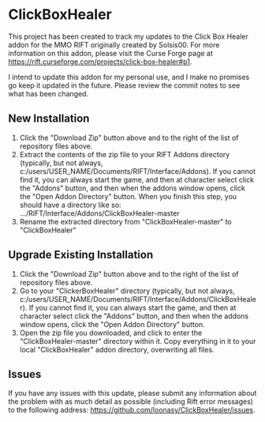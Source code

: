 # ClickBoxHealer

This project has been created to track my updates to the Click Box Healer addon for the MMO RIFT originally created by Solsis00.  For more information on this addon, please visit the Curse Forge page at https://rift.curseforge.com/projects/click-box-healer#p1.

I intend to update this addon for my personal use, and I make no promises go keep it updated in the future.  Please review the commit notes to see what has been changed.

## New Installation

1. Click the "Download Zip" button above and to the right of the list of repository files above.
2. Extract the contents of the zip file to your RIFT Addons directory (typically, but not always, c:/users/USER_NAME/Documents/RIFT/Interface/Addons). If you cannot find it, you can always start the game, and then at character select click the "Addons" button, and then when the addons window opens, click the "Open Addon Directory" button. When you finish this step, you should have a directory like so: .../RIFT/Interface/Addons/ClickBoxHealer-master
3. Rename the extracted directory from "ClickBoxHealer-master" to "ClickBoxHealer"

## Upgrade Existing Installation

1. Click the "Download Zip" button above and to the right of the list of repository files above.
2. Go to your "ClickerBoxHealer" directory (typically, but not always, c:/users/USER_NAME/Documents/RIFT/Interface/Addons/ClickBoxHealer). If you cannot find it, you can always start the game, and then at character select click the "Addons" button, and then when the addons window opens, click the "Open Addon Directory" button.
3. Open the zip file you downloaded, and click to enter the "ClickBoxHealer-master" directory within it. Copy everything in it to your local "ClickBoxHealer" addon directory, overwriting all files.

## Issues

If you have any issues with this update, please submit any information about the problem with as much detail as possible (including Rift error messages) to the following address: https://github.com/loonasy/ClickBoxHealer/issues.
